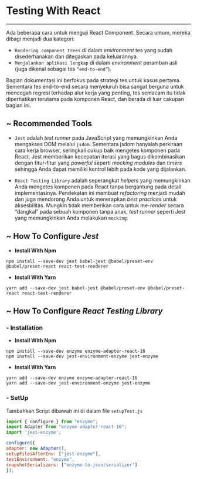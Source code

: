 # Testing With React
***

Ada beberapa cara untuk menguji React Component. Secara umum, mereka dibagi menjadi dua kategori:

- `Rendering component trees` di dalam *environment* tes yang sudah disederhanakan dan ditegaskan pada keluarannya.
- `Menjalankan aplikasi lengkap` di dalam *environment* peramban asli (juga dikenal sebagai tes `“end-to-end”`).

Bagian dokumentasi ini berfokus pada strategi tes untuk kasus pertama. Sementara tes end-to-end secara menyeluruh bisa sangat berguna untuk mencegah regresi terhadap alur kerja yang penting, tes semacam itu tidak diperhatikan terutama pada komponen React, dan berada di luar cakupan bagian ini.

## ~ Recommended Tools

- `Jest` adalah *test runner* pada JavaScript yang memungkinkan Anda mengakses DOM melalui `jsdom`. Sementara jsdom hanyalah perkiraan cara kerja browser, seringkali cukup baik mengetes komponen pada React. Jest memberikan kecepatan iterasi yang bagus dikombinasikan dengan fitur-fitur yang *powerful* seperti *mocking modules* dan *timers* sehingga Anda dapat memiliki kontrol lebih pada kode yang dijalankan.

- `React Testing Library` adalah seperangkat *helpers* yang memungkinkan Anda mengetes komponen pada React tanpa bergantung pada detail implementasinya. Pendekatan ini membuat *refactoring* menjadi mudah dan juga mendorong Anda untuk menerapkan *best practices* untuk aksesbilitas. Mungkin tidak memberikan cara untuk me-*render* secara “dangkal” pada sebuah komponen tanpa anak, *test runner* seperti Jest yang memungkinkan Anda melakukan `mocking`.

## ~ How To Configure *Jest*

- **Install With Npm**
```
npm install --save-dev jest babel-jest @babel/preset-env @babel/preset-react react-test-renderer
```
- **Install With Yarn**
```
yarn add --save-dev jest babel-jest @babel/preset-env @babel/preset-react react-test-renderer
```

## ~ How To Configure *React Testing Library*

### - Installation
- **Install With Npm**
```
npm install --save-dev enzyme enzyme-adapter-react-16
npm install --save-dev jest-environment-enzyme jest-enzyme
```

- **Install With Yarn**
```
yarn add --save-dev enzyme enzyme-adapter-react-16
yarn add --save-dev jest-environment-enzyme jest-enzyme
```
### - SetUp

Tambahkan Script dibawah ini di dalam file `setupTest.js`

```js
import { configure } from "enzyme";
import Adapter from "enzyme-adapter-react-16";
import 'jest-enzyme';

configure({
adapter: new Adapter(),
setupFilesAfterEnv: ["jest-enzyme"],
testEnvironment: "enzyme",
snapshotSerializers: ["enzyme-to-json/serializer"]
});
```



